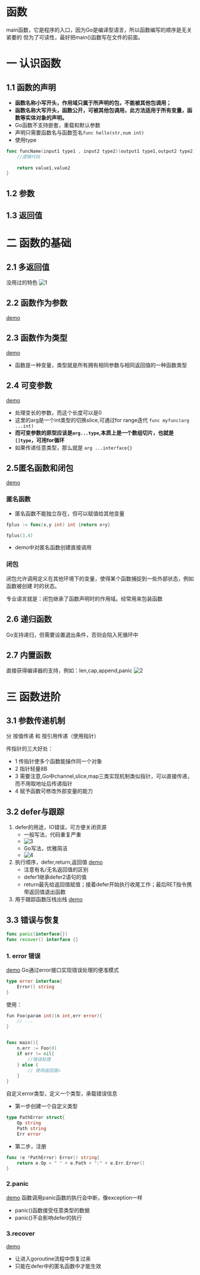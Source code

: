 # 函数
main函数，它是程序的入口，因为Go是编译型语言，所以函数编写的顺序是无关紧要的
但为了可读性，最好把main()函数写在文件的前面。

# 一 认识函数
## 1.1 函数的声明
- **函数名称小写开头，作用域只属于所声明的包，不能被其他包调用；**
- **函数名称大写开头，函数公开，可被其他包调用，此方法适用于所有变量，函数等实体对象的声明。**
- Go函数不支持嵌套，重载和默认参数
- 声明只需要函数名与函数签名`func hello(str,num int)`
- 使用type
```go
func funcName(input1 type1 , input2 type2)(output1 type1,output2 type2){
    //逻辑代码
    
    return value1,value2 
}
```

## 1.2 参数
## 1.3 返回值

# 二 函数的基础
## 2.1 多返回值
没用过的特色
![1](.README_images/cbdef4ed.png)


## 2.2 函数作为参数 
[demo](./Demo/Function-as-parameter-or-type.go)

## 2.3 函数作为类型
[demo](./Demo/Function-as-parameter-or-type.go)
- 函数是一种变量，类型就是所有拥有相同参数与相同返回值的一种函数类型

## 2.4 可变参数
[demo](./Demo/variable-parameter.go)
- 处理变长的参数，而这个长度可以是0
- 这里的arg是一个int类型的切换slice,可通过for range迭代
`func myfunc(arg ...int)`
- **而可变参数的原型应该是`arg...type`,本质上是一个数组切片，也就是`[]type`，可用for循环**
- 如果传递任意类型，那么就是 `arg ...interface{}`

## 2.5匿名函数和闭包
[demo](./Demo/Anonymous-functions-and-closures.go)

### 匿名函数
- 匿名函数不能独立存在，但可以赋值给其他变量
```go
fplus := func(x,y int) int {return x+y}

fplus(3,4)
```
- demo中对匿名函数创建直接调用

### 闭包
闭包允许调用定义在其他环境下的变量，使得某个函数捕捉到一些外部状态，例如函数被创建
时的状态。

专业语言就是：闭包继承了函数声明时的作用域。经常用来包装函数


## 2.6 递归函数
Go支持递归，但需要设置退出条件，否则会陷入死循环中

## 2.7 内置函数
直接获得编译器的支持，例如：len,cap,append,panic
![2](.README_images/bb479e38.png)


# 三 函数进阶
## 3.1 参数传递机制
分 按值传递 和 按引用传递（使用指针）

传指针的三大好处：
- 1 传指针使多个函数能操作同一个对象
- 2 指针轻量8B
- 3 需要注意,Go中channel,slice,map三类实现机制类似指针，可以直接传递，而不用取地址后传递指针
- 4 赋予函数可修改外部变量的能力


## 3.2 defer与跟踪
1. defer的用途，IO错误，可方便关闭资源
    - 一般写法，代码重复严重
    - ![3](.README_images/4e615763.png)
    - Go写法，优雅简洁
    - ![4](.README_images/a96350d6.png)
2. 执行顺序，defer,return,返回值 [demo](./Demo/defer.go)
    - 注意有名/无名返回值的区别
    - defer1继承defer2语句的值
    - return最先给返回值赋值；接着defer开始执行收尾工作；最后RET指令携带返回值退出函数
3. 用于跟踪函数压栈出栈
    [demo](./Demo/defer.go)

## 3.3 错误与恢复
```go
func panic(interface{})
func recover() interface {}
```

### 1. error 错误
[demo](./Demo/error.go)
Go通过error接口实现错误处理的便准模式
```go
type error interface{
    Error() string
}
```
使用：
```go
fun Foo(param int)(n int,err error){
    // ...
}


func main(){
    n,err := Foo(0)
    if err != nil{
        //错误处理
    } else {
        // 使用返回值n
    }
}

```
自定义error类型，定义一个类型，承载错误信息
- 第一步创建一个自定义类型
```go
type PathError struct{
    Op string
    Path string
    Err error
```
- 第二步，注册
```go
func (e *PathError) Error() string{
	return e.Op + " " + e.Path + ":" + e.Err.Error()
}
```

### 2.panic
[demo](./Demo/panic-recover.go)
函数调用panic函数的执行会中断，像exception一样
- panic()函数接受任意类型的数据
- panic()不会影响defer的执行

### 3.recover
[demo](./Demo/panic-recover.go)
- 让进入goroutine流程中恢复过来
- 只能在defer中的匿名函数中才能生效